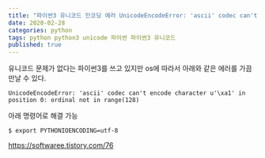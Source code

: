 ```yaml
---
title: "파이썬3 유니코드 인코딩 에러 UnicodeEncodeError: 'ascii' codec can't encode character"
date: 2020-02-28
categories: python
tags: python python3 unicode 파이썬 파이썬3 유니코드
published: true
---
```


유니코드 문제가 없다는 파이썬3를 쓰고 있지만 os에 따라서 아래와 같은 에러를 가끔 만날 수 있다.

```
UnicodeEncodeError: 'ascii' codec can't encode character u'\xa1' in position 0: ordinal not in range(128)
```

아래 명령어로 해결 가능

```
$ export PYTHONIOENCODING=utf-8
```

https://softwaree.tistory.com/76